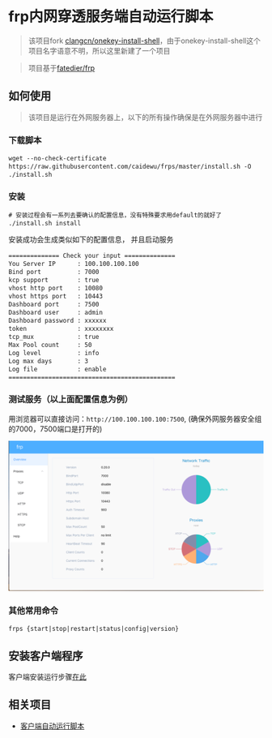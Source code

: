 # frp内网穿透服务端自动运行脚本

> 该项目fork [clangcn/onekey-install-shell](https://github.com/clangcn/onekey-install-shell)，由于onekey-install-shell这个项目名字语意不明，所以这里新建了一个项目

> 项目基于[fatedier/frp](https://github.com/fatedier/frp)


## 如何使用

> 该项目是运行在外网服务器上，以下的所有操作确保是在外网服务器中进行

### 下载脚本

```
wget --no-check-certificate https://raw.githubusercontent.com/caidewu/frps/master/install.sh -O ./install.sh
```

### 安装

```
# 安装过程会有一系列去要确认的配置信息，没有特殊要求用default的就好了
./install.sh install
```

安装成功会生成类似如下的配置信息， 并且启动服务

```
============== Check your input ==============
You Server IP      : 100.100.100.100
Bind port          : 7000
kcp support        : true
vhost http port    : 10080
vhost https port   : 10443
Dashboard port     : 7500
Dashboard user     : admin
Dashboard password : xxxxxx
token              : xxxxxxxx
tcp_mux            : true
Max Pool count     : 50
Log level          : info
Log max days       : 3
Log file           : enable
==============================================
```

### 测试服务（以上面配置信息为例）

用浏览器可以直接访问：`http://100.100.100.100:7500`, (确保外网服务器安全组的7000，7500端口是打开的)

![frps管理后台](/example1.png)

### 其他常用命令

```
frps {start|stop|restart|status|config|version}
```

## 安装客户端程序

客户端安装运行步骤[在此](https://github.com/caidewu/frpc)

## 相关项目

- [客户端自动运行脚本](https://github.com/caidewu/frpc)
